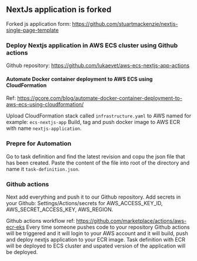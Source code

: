 ## NextJs application is forked
Forked js application form: https://github.com/stuartmackenzie/nextjs-single-page-template


### Deploy Nextjs application in AWS ECS cluster using Github actions

Github repository: https://github.com/lukaevet/aws-ecs-nextjs-app-actions

#### Automate Docker container deployment to AWS ECS using CloudFormation

Ref: https://gcore.com/blog/automate-docker-container-deployment-to-aws-ecs-using-cloudformation/

Upload CloudFormation stack called `infrastructure.yaml` to AWS named for example: `ecs-nextjs-app`
Build, tag and push docker image to AWS ECR with name `nextjs-application`.  

### Prepre for Automation

Go to task definition and find the latest revision and copu the json file that has been created.
Paste the content of the file into root of the directory and name it `task-definition.json`.

### Github actions
Next add everything and push it to our Github repository. 
 Add secrets in your Github: Settings/Actions/secrets for AWS_ACCESS_KEY_ID, AWS_SECRET_ACCESS_KEY, AWS_REGION.

Github actions workflow ref: https://github.com/marketplace/actions/aws-ecr-eks
Every time someone pushes code to your repository Github actions will be triggered and it will login to your AWS account and it will build, push and deploy nextjs application to your ECR image.
Task definition with ECR will be deployed to ECS cluster and uspated version of the application will be deployed.